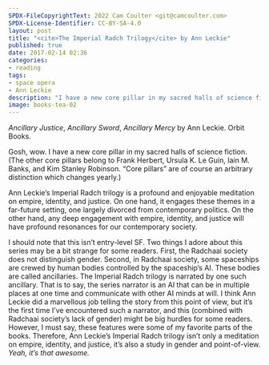 ```yaml
---
SPDX-FileCopyrightText: 2022 Cam Coulter <git@camcoulter.com>
SPDX-License-Identifier: CC-BY-SA-4.0
layout: post
title: "<cite>The Imperial Radch Trilogy</cite> by Ann Leckie"
published: true
date: 2017-02-14 02:36
categories:
- reading
tags:
- space opera
- Ann Leckie
description: "I have a new core pillar in my sacred halls of science fiction."
image: books-tea-02
---
```


<p class="bookinfo"><cite>Ancillary Justice</cite>, <cite>Ancillary Sword</cite>, <cite>Ancillary Mercy</cite> by Ann Leckie. Orbit Books.</p>

Gosh, wow. I have a new core pillar in my sacred halls of science fiction. (The other core pillars belong to Frank Herbert, Ursula K. Le Guin, Iain M. Banks, and Kim Stanley Robinson. “Core pillars” are of course an arbitrary distinction which changes yearly.)

Ann Leckie’s Imperial Radch trilogy is a profound and enjoyable meditation on empire, identity, and justice. On one hand, it engages these themes in a far-future setting, one largely divorced from contemporary politics. On the other hand, any deep engagement with empire, identity, and justice will have profound resonances for our contemporary society.

I should note that this isn’t entry-level SF. Two things I adore about this series may be a bit strange for some readers. First, the Radchaai society does not distinguish gender. Second, in Radchaai society, some spaceships are crewed by human bodies controlled by the spaceship’s AI. These bodies are called ancillaries. The Imperial Radch trilogy is narrated by one such ancillary. That is to say, the series narrator is an AI that can be in multiple places at one time and communicate with other AI minds at will. I think Ann Leckie did a marvellous job telling the story from this point of view, but it’s the first time I’ve encountered such a narrator, and this (combined with Radchaai society’s lack of gender) might be big hurdles for some readers. However, I must say, these features were some of my favorite parts of the books. Therefore, Ann Leckie’s Imperial Radch trilogy isn’t only a meditation on empire, identity, and justice, it’s also a study in gender and point-of-view. *Yeah, it’s that awesome.*
